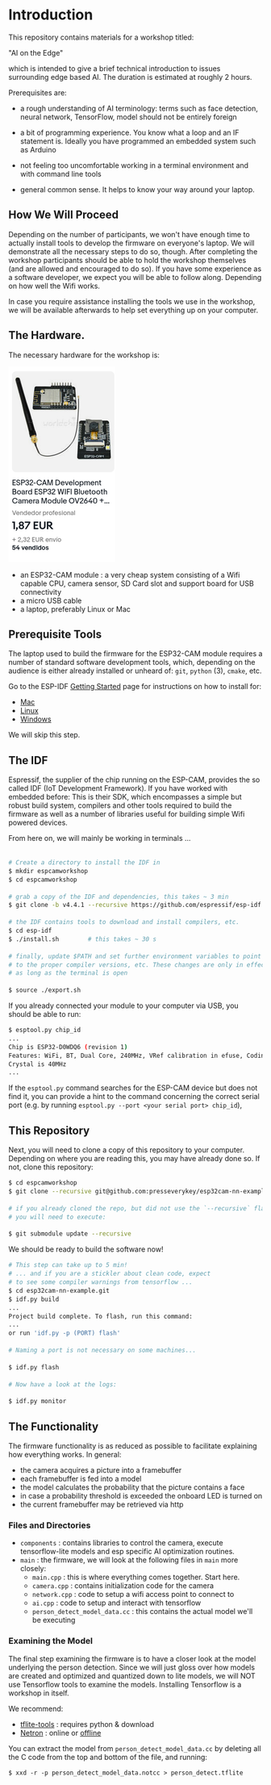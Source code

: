 # Introduction

This repository contains materials for a workshop titled:

"AI on the Edge"

which is intended to give a brief technical introduction to issues surrounding
edge based AI. The duration is estimated at roughly 2 hours.

Prerequisites are:
	
- a rough understanding of AI terminology: terms such as face detection,
  neural network, TensorFlow, model should not be entirely foreign

- a bit of programming experience. You know what a loop and an IF
  statement is. Ideally you have programmed an embedded system such as
  Arduino

- not feeling too uncomfortable working in a terminal environment and
  with command line tools

- general common sense. It helps to know your way around your laptop.


## How We Will Proceed

Depending on the number of participants, we won't have enough time to actually
install tools to develop the firmware on everyone's laptop. We will demonstrate
all the necessary steps to do so, though. After completing the workshop
participants should be able to hold the workshop themselves (and are allowed
and encouraged to do so). If you have some experience as a software
developer, we expect you will be able to follow along. Depending on how well
the Wifi works. 

In case you require assistance installing the tools we use in the
workshop, we will be available afterwards to help set everything up on
your computer.

## The Hardware.

The necessary hardware for the workshop is:

![ESPCAM](docs/espcam.png)

- an ESP32-CAM module : a very cheap system consisting of a Wifi
  capable CPU, camera sensor, SD Card slot and support board for USB
  connectivity
- a micro USB cable
- a laptop, preferably Linux or Mac


## Prerequisite Tools

The laptop used to build the firmware for the ESP32-CAM module requires
a number of standard software development tools, which, depending on the
audience is either already installed or unheard of: `git`, `python`
(3), `cmake`, etc.

Go to the ESP-IDF [Getting
Started](https://docs.espressif.com/projects/esp-idf/en/v4.4.1/esp32/get-started/index.html)
page for instructions on how to install for:

- [Mac](https://docs.espressif.com/projects/esp-idf/en/v4.4.1/esp32/get-started/macos-setup.html)
- [Linux](https://docs.espressif.com/projects/esp-idf/en/v4.4.1/esp32/get-started/linux-setup.html)
- [Windows](https://docs.espressif.com/projects/esp-idf/en/v4.4.1/esp32/get-started/windows-setup.html)

We will skip this step.

## The IDF

Espressif, the supplier of the chip running on the ESP-CAM, provides the
so called IDF (IoT Development Framework). If you have worked with
embedded before: This is their SDK, which encompasses a simple but robust build
system, compilers and other tools required to build the firmware as well as a
number of libraries useful for building simple Wifi powered devices.

From here on, we will mainly be working in terminals ...

```bash

# Create a directory to install the IDF in
$ mkdir espcamworkshop
$ cd espcamworkshop

# grab a copy of the IDF and dependencies, this takes ~ 3 min
$ git clone -b v4.4.1 --recursive https://github.com/espressif/esp-idf.git
￼
# the IDF contains tools to download and install compilers, etc.
$ cd esp-idf
$ ./install.sh        # this takes ~ 30 s

# finally, update $PATH and set further environment variables to point
# to the proper compiler versions, etc. These changes are only in effect
# as long as the terminal is open

$ source ./export.sh

```

If you already connected your module to your computer via USB, you
should be able to run:

```bash
$ esptool.py chip_id
...
Chip is ESP32-D0WDQ6 (revision 1)
Features: WiFi, BT, Dual Core, 240MHz, VRef calibration in efuse, Coding Scheme None
Crystal is 40MHz
...
```

If the `esptool.py` command searches for the ESP-CAM device but does not find
it, you can provide a hint to the command concerning the correct serial port
(e.g. by running `esptool.py --port <your serial port> chip_id`),

## This Repository

Next, you will need to clone a copy of this repository to your computer.
Depending on where you are reading this, you may have already done so. If
not, clone this repository:

```bash
$ cd espcamworkshop
$ git clone --recursive git@github.com:presseverykey/esp32cam-nn-example.git

# if you already cloned the repo, but did not use the `--recursive` flag,
# you will need to execute:

$ git submodule update --recursive

```

We should be ready to build the software now!

```bash
# This step can take up to 5 min!
# ... and if you are a stickler about clean code, expect
# to see some compiler warnings from tensorflow ...
$ cd esp32cam-nn-example.git
$ idf.py build
...
Project build complete. To flash, run this command:                                                      
...
or run 'idf.py -p (PORT) flash'

# Naming a port is not necessary on some machines...

$ idf.py flash

# Now have a look at the logs:

$ idf.py monitor
```


## The Functionality

The firmware functionality is as reduced as possible to facilitate
explaining how everything works. In general:

- the camera acquires a picture into a framebuffer
- each framebuffer is fed into a model
- the model calculates the probability that the picture contains a face
- in case a probability threshold is exceeded the onboard LED is turned
  on
- the current framebuffer may be retrieved via http

### Files and Directories

- `components` : contains libraries to control the camera, execute
  tensorflow-lite models and esp specific AI optimization routines.
- `main` : the firmware, we will look at the following files in `main`
  more closely:
  - `main.cpp` : this is where everything comes together. Start here.
  - `camera.cpp` : contains initialization code for the camera
  - `network.cpp` : code to setup a wifi access point to connect to
  - `ai.cpp` : code to setup and interact with tensorflow
  - `person_detect_model_data.cc` : this contains the actual model we'll be executing


### Examining the Model

The final step examining the firmware is to have a closer look at the
model underlying the person detection. Since we will just gloss over how
models are created and optimized and quantized down to lite models, we
will NOT use Tensorflow tools to examine the models. Installing
Tensorflow is a workshop in itself.

We recommend:

- [tflite-tools](https://github.com/eliberis/tflite-tools) : requires
  python & download
- [Netron](https://netron.app/) : online or
  [offline](https://github.com/lutzroeder/netron)

You can extract the model from `person_detect_model_data.cc` by deleting
all the C code from the top and bottom of the file, and running:

```
$ xxd -r -p person_detect_model_data.notcc > person_detect.tflite
```










